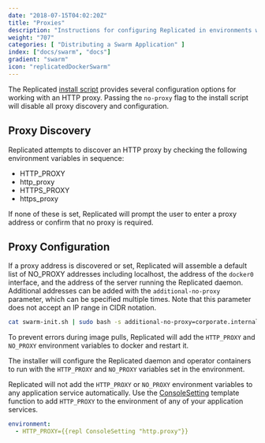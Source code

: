 ```yaml
---
date: "2018-07-15T04:02:20Z"
title: "Proxies"
description: "Instructions for configuring Replicated in environments with an HTTP Proxy"
weight: "707"
categories: [ "Distributing a Swarm Application" ]
index: ["docs/swarm", "docs"]
gradient: "swarm"
icon: "replicatedDockerSwarm"
---
```


The Replicated [install script](/docs/swarm/customer-installations/installing/) provides several configuration options for working with an HTTP proxy.
Passing the `no-proxy` flag to the install script will disable all proxy discovery and configuration.

## Proxy Discovery

Replicated attempts to discover an HTTP proxy by checking the following environment variables in sequence:

* HTTP_PROXY
* http_proxy
* HTTPS_PROXY
* https_proxy

If none of these is set, Replicated will prompt the user to enter a proxy address or confirm that no proxy is required.

## Proxy Configuration

If a proxy address is discovered or set, Replicated will assemble a default list of NO_PROXY addresses including localhost, the address of the `docker0` interface, and the address of the server running the Replicated daemon. Additional addresses can be added with the `additional-no-proxy` parameter, which can be specified multiple times.
Note that this parameter does not accept an IP range in CIDR notation.

```bash
cat swarm-init.sh | sudo bash -s additional-no-proxy=corporate.internal additional-no-proxy=10.128.0.9
```

To prevent errors during image pulls, Replicated will add the `HTTP_PROXY` and `NO_PROXY` environment variables to docker and restart it.

The installer will configure the Replicated daemon and operator containers to run with the `HTTP_PROXY` and `NO_PROXY` variables set in the environment.

Replicated will not add the `HTTP_PROXY` or `NO_PROXY` environment variables to any application service automatically.
Use the [ConsoleSetting](/docs/swarm/packaging-an-application/template-functions/#consolesetting) template function to add `HTTP_PROXY` to the environment of any of your application services.
```yaml
environment:
  - HTTP_PROXY={{repl ConsoleSetting "http.proxy"}}
```
